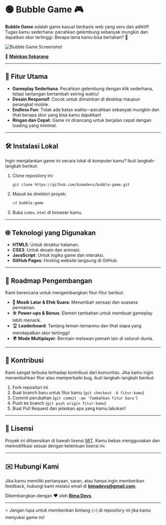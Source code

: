 # 🟢 Bubble Game 🎮

**Bubble Game** adalah game kasual berbasis web yang seru dan adiktif! Tugas kamu sederhana: pecahkan gelembung sebanyak mungkin dan dapatkan skor tertinggi. Berapa lama kamu bisa bertahan? 🌟

![Bubble Game Screenshot](https://bimadevs.github.io/bubble-game/src/ShowGame.JPG) <!-- Ganti dengan URL screenshot game -->

🔗 **[Mainkan Sekarang](https://bimadevs.github.io/bubble-game/)**

---

## 🚀 Fitur Utama

- **Gameplay Sederhana**: Pecahkan gelembung dengan klik sederhana, tetapi tantangan bertambah seiring waktu!
- **Desain Responsif**: Cocok untuk dimainkan di desktop maupun perangkat mobile.
- **Endless Fun**: Tidak ada batas waktu—pecahkan sebanyak mungkin dan lihat berapa skor yang bisa kamu dapatkan!
- **Ringan dan Cepat**: Game ini dirancang untuk berjalan cepat dengan loading yang minimal.

---

## 🛠️ Instalasi Lokal

Ingin menjalankan game ini secara lokal di komputer kamu? Ikuti langkah-langkah berikut:

1. Clone repository ini:
    ```bash
    git clone https://github.com/bimadevs/bubble-game.git
    ```

2. Masuk ke direktori proyek:
    ```bash
    cd bubble-game
    ```

3. Buka `index.html` di browser kamu.

---

## 🌐 Teknologi yang Digunakan

- **HTML5**: Untuk struktur halaman.
- **CSS3**: Untuk desain dan animasi.
- **JavaScript**: Untuk logika game dan interaksi.
- **GitHub Pages**: Hosting website langsung di GitHub.

---

## 📅 Roadmap Pengembangan

Kami berencana untuk mengembangkan fitur-fitur berikut:

- 🎵 **Musik Latar & Efek Suara**: Menambah sensasi dan suasana permainan.
- 🛠️ **Power-ups & Bonus**: Elemen tambahan untuk membuat gameplay lebih menarik.
- 🏆 **Leaderboard**: Tantang teman-temanmu dan lihat siapa yang mendapatkan skor tertinggi!
- 🌍 **Mode Multiplayer**: Bermain melawan pemain lain di seluruh dunia.

---

## 🤝 Kontribusi

Kami sangat terbuka terhadap kontribusi dari komunitas. Jika kamu ingin menambahkan fitur atau memperbaiki bug, ikuti langkah-langkah berikut:

1. Fork repositori ini
2. Buat branch baru untuk fitur kamu (`git checkout -b fitur-kamu`)
3. Commit perubahan (`git commit -am 'Tambahkan fitur baru'`)
4. Push ke branch (`git push origin fitur-kamu`)
5. Buat Pull Request dan jelaskan apa yang kamu lakukan!

---

## 📝 Lisensi

Proyek ini dilisensikan di bawah lisensi [MIT](https://github.com/bimadevs/bubble-game/blob/main/LICENSE). Kamu bebas menggunakan dan memodifikasi sesuai dengan ketentuan lisensi ini.

---

## ✉️ Hubungi Kami

Jika kamu memiliki pertanyaan, saran, atau hanya ingin memberikan feedback, hubungi kami melalui email di **bimadevs@gmail.com**.

Dikembangkan dengan ❤️ oleh **[Bima Devs](https://github.com/bimadevs)**.

---

⭐ Jangan lupa untuk memberikan bintang (⭐) di repository ini jika kamu menyukai game ini!

